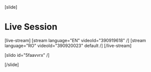 [slide]
# Live Session

[live-stream]
[stream language="EN" videoId="390919618" /]
[stream language="RO" videoId="390920023" default /]
[/live-stream]

[slido id="5faavvrx" /]

[/slide]